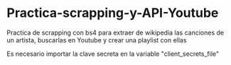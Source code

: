 # Practica-scrapping-y-API-Youtube
Practica de scrapping con bs4 para extraer de wikipedia las canciones de un artista, buscarlas en Youtube y crear una playlist con ellas

Es necesario importar la clave secreta en la variable "client_secrets_file"
